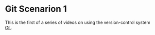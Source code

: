 # Git Scenarion 1

This is the first of a series of videos on using the version-control system [Git](https://git-scm.com/). 
